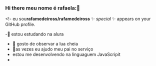 ### Hi there meu nome é rafaela:🦋

<!- eu sou**rafamedeiross/rafamedeiross** ✨ _special_ ✨ appears on your GitHub profile.

-👱 estou estudando na alura
- 🔭 gosto de observar a lua cheia 
- 🌱as vezes eu ajudo meu pai no serviço
- estou me desenvolvendo na linguaguem JavaScripit
- 
